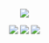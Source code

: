  <p align="center">
  <a href="https://github.com/DenverCoder1/readme-typing-svg"><img src="https://readme-typing-svg.herokuapp.com?lines=Hi,+I'm+job+mbugua.;I+love+codind.;;I+love+Blender.;I+love+learning.;I+love+spreading+knowledge.;&center=true&width=500&height=50"></a>
</p>

<p>
<div align="center" target="_blank">
  <img src="https://img.shields.io/twitter/follow/mbugua nganga?style=social">
  <img src="https://img.shields.io/github/followers/mbugua97?style=social">
 <img src="https://img.shields.io/linkedin/connect/torrinworx?style=social">
  <a href="https://www.youtube.com/c/ThisCozyStudio" target="_blank">
    
  </a>
</div>
</p>

